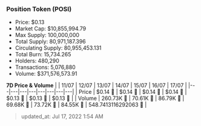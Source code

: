 
  ### Position Token (POSI)
  - Price: $0.13
  - Market Cap: $10,855,994.79
  - Max Supply: 100,000,000
  - Total Supply: 80,971,187.396
  - Circulating Supply: 80,955,453.131
  - Total Burn: 15,734.265
  - Holders: 480,290
  - Transactions: 5,076,880
  - Volume: $371,576,573.91

  **7D Price & Volume**
  | | 11&#x2F;07 | 12&#x2F;07 | 13&#x2F;07 | 14&#x2F;07 | 15&#x2F;07 | 16&#x2F;07 | 17&#x2F;07 |
  |---|---|---|---|---|---|---|---|
  | Price | $0.14 🚀 | $0.14 🔻 | $0.14 🔻 | $0.14 🚀 | $0.13 🔻 | $0.13 🚀 | $0.13 🔻 |
  | Volume | 260.73K 🚀 | 70.61K 🔻 | 86.79K 🚀 | 69.68K 🔻 | 73.72K 🚀 | 84.55K 🚀 | 548.7413116292063 🔻 |

  > updated_at: Jul 17, 2022 1:54 AM
